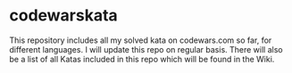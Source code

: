 # codewarskata
This repository includes all my solved kata on codewars.com so far, for different languages. 
I will update this repo on regular basis. 
There will also be a list of all Katas included in this repo which will be found in the Wiki.

